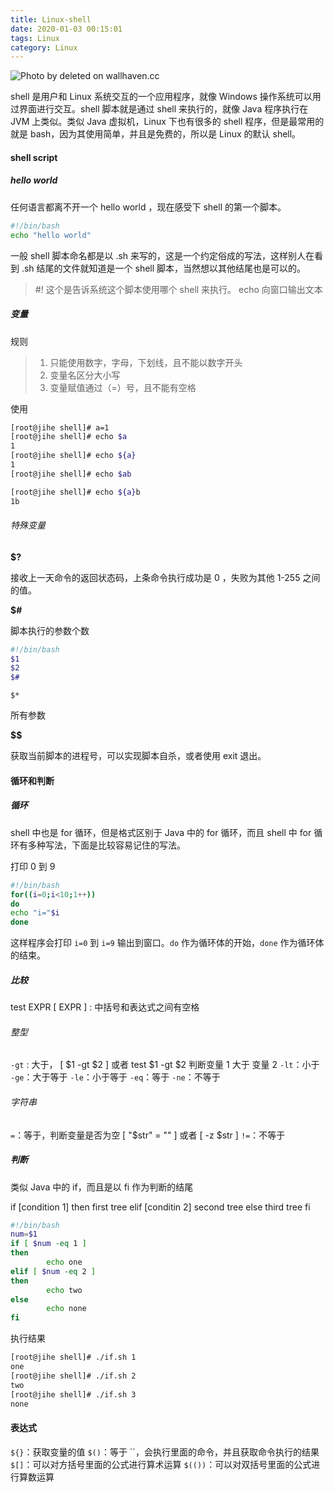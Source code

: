 ```yaml
---
title: Linux-shell
date: 2020-01-03 00:15:01
tags: Linux
category: Linux
---
```


![Photo by deleted on wallhaven.cc](/linux-shell.png)


shell 是用户和 Linux 系统交互的一个应用程序，就像 Windows 操作系统可以用过界面进行交互。shell 脚本就是通过 shell 来执行的，就像 Java 程序执行在 JVM 上类似。类似 Java 虚拟机，Linux 下也有很多的 shell 程序，但是最常用的就是 bash，因为其使用简单，并且是免费的，所以是 Linux 的默认 shell。

<!--more-->

#### shell script

##### hello world

任何语言都离不开一个 hello world ，现在感受下 shell 的第一个脚本。
```bash
#!/bin/bash
echo "hello world"
```
一般 shell 脚本命名都是以 .sh 来写的，这是一个约定俗成的写法，这样别人在看到 .sh 结尾的文件就知道是一个 shell 脚本，当然想以其他结尾也是可以的。

> #!
> 这个是告诉系统这个脚本使用哪个 shell 来执行。
> echo
> 向窗口输出文本

##### 变量

规则
> 1. 只能使用数字，字母，下划线，且不能以数字开头
> 2. 变量名区分大小写
> 3. 变量赋值通过（=）号，且不能有空格

使用
```bash
[root@jihe shell]# a=1
[root@jihe shell]# echo $a
1
[root@jihe shell]# echo ${a}
1
[root@jihe shell]# echo $ab

[root@jihe shell]# echo ${a}b
1b
```

###### 特殊变量

**$?**

接收上一天命令的返回状态码，上条命令执行成功是 0 ，失败为其他 1-255 之间的值。

**$#**

脚本执行的参数个数

```bash
#!/bin/bash
$1
$2
$#
```

`$*`

所有参数

**$$**

获取当前脚本的进程号，可以实现脚本自杀，或者使用 exit 退出。

#### 循环和判断

##### 循环

shell 中也是 for 循环，但是格式区别于 Java 中的 for 循环，而且 shell 中 for 循环有多种写法，下面是比较容易记住的写法。

打印 0 到 9
```bash
#!/bin/bash
for((i=0;i<10;1++))
do
echo "i="$i
done
```
这样程序会打印 `i=0` 到  `i=9` 输出到窗口。`do` 作为循环体的开始，`done` 作为循环体的结束。

##### 比较

test EXPR
[ EXPR ] : 中括号和表达式之间有空格
###### 整型

`-gt` : 大于， [ $1 -gt $2 ] 或者 test $1 -gt $2 判断变量 1 大于 变量 2
`-lt`：小于
`-ge`：大于等于
`-le`：小于等于
`-eq`：等于
`-ne`：不等于

###### 字符串

`=`：等于，判断变量是否为空 [ "$str" = "" ] 或者 [ -z $str ]
`!=`：不等于


##### 判断

类似 Java 中的 if，而且是以 fi 作为判断的结尾

if [condition 1]
then
    first tree
elif [conditin 2]
    second tree
else 
    third tree
fi

```bash
#!/bin/bash
num=$1
if [ $num -eq 1 ]
then
        echo one
elif [ $num -eq 2 ]
then
        echo two
else
        echo none
fi
```

执行结果
```bash
[root@jihe shell]# ./if.sh 1
one
[root@jihe shell]# ./if.sh 2
two
[root@jihe shell]# ./if.sh 3
none
```


#### 表达式

`${}`：获取变量的值
`$()`：等于 ``，会执行里面的命令，并且获取命令执行的结果
`$[]`：可以对方括号里面的公式进行算术运算
`$(())`：可以对双括号里面的公式进行算数运算





